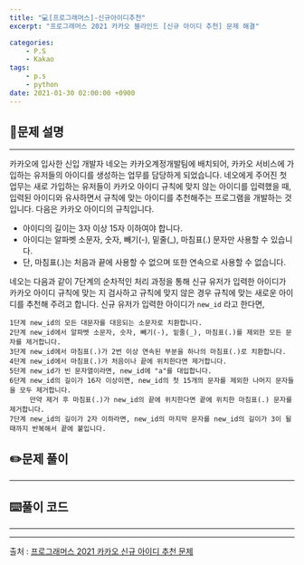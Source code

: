 ```yaml
---
title: "💻[프로그래머스]-신규아이디추천"
excerpt: "프로그래머스 2021 카카오 블라인드 [신규 아이디 추천] 문제 해결"

categories:
    - P.S
    - Kakao
tags:
    - p.s
    - python
date: 2021-01-30 02:00:00 +0900
---
```


## 📖문제 설명
---
카카오에 입사한 신입 개발자 네오는 카카오계정개발팀에 배치되어, 카카오 서비스에 가입하는 유저들의 아이디를 생성하는 업무를 담당하게 되었습니다. 네오에게 주어진 첫 업무는 새로 가입하는 유저들이 카카오 아이디 규칙에 맞지 않는 아이디를 입력했을 때, 입력된 아이디와 유사하면서 규칙에 맞는 아이디를 추천해주는 프로그램을 개발하는 것입니다.
다음은 카카오 아이디의 규칙입니다.

- 아이디의 길이는 3자 이상 15자 이하여야 합니다.
- 아이디는 알파벳 소문자, 숫자, 빼기(-), 밑줄(_), 마침표(.) 문자만 사용할 수 있습니다.
- 단, 마침표(.)는 처음과 끝에 사용할 수 없으며 또한 연속으로 사용할 수 없습니다.

네오는 다음과 같이 7단계의 순차적인 처리 과정을 통해 신규 유저가 입력한 아이디가 카카오 아이디 규칙에 맞는 지 검사하고 규칙에 맞지 않은 경우 규칙에 맞는 새로운 아이디를 추천해 주려고 합니다.
신규 유저가 입력한 아이디가 ```new_id``` 라고 한다면,

    1단계 new_id의 모든 대문자를 대응되는 소문자로 치환합니다.
    2단계 new_id에서 알파벳 소문자, 숫자, 빼기(-), 밑줄(_), 마침표(.)를 제외한 모든 문자를 제거합니다.
    3단계 new_id에서 마침표(.)가 2번 이상 연속된 부분을 하나의 마침표(.)로 치환합니다.
    4단계 new_id에서 마침표(.)가 처음이나 끝에 위치한다면 제거합니다.
    5단계 new_id가 빈 문자열이라면, new_id에 "a"를 대입합니다.
    6단계 new_id의 길이가 16자 이상이면, new_id의 첫 15개의 문자를 제외한 나머지 문자들을 모두 제거합니다.
         만약 제거 후 마침표(.)가 new_id의 끝에 위치한다면 끝에 위치한 마침표(.) 문자를 제거합니다.
    7단계 new_id의 길이가 2자 이하라면, new_id의 마지막 문자를 new_id의 길이가 3이 될 때까지 반복해서 끝에 붙입니다.

## ✏️문제 풀이
___

## ⌨️풀이 코드
---

-----
출처 : [프로그래머스 2021 카카오 신규 아이디 추천 문제](https://programmers.co.kr/learn/courses/30/lessons/72410)
